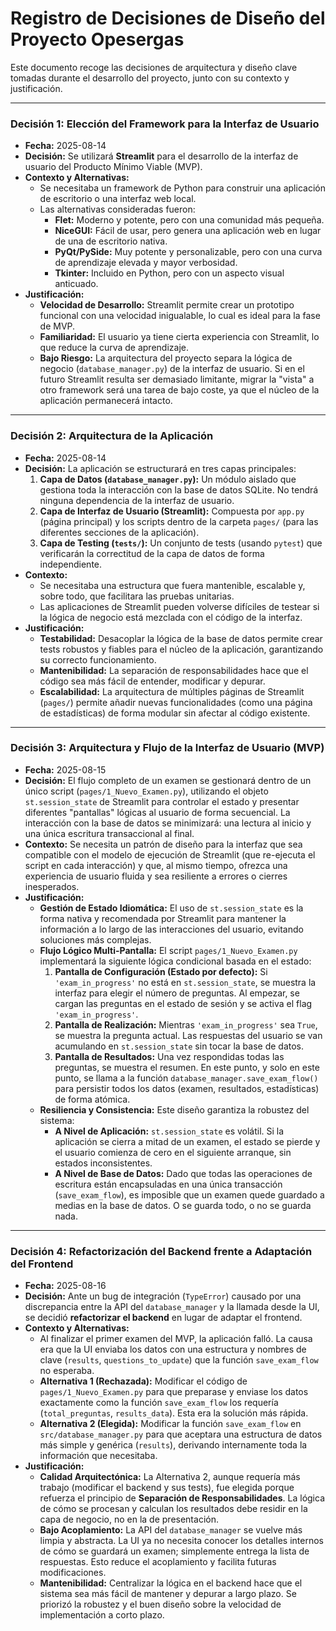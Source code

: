 # Registro de Decisiones de Diseño del Proyecto Opesergas

Este documento recoge las decisiones de arquitectura y diseño clave tomadas durante el desarrollo del proyecto, junto con su contexto y justificación.

---

### Decisión 1: Elección del Framework para la Interfaz de Usuario

* **Fecha:** 2025-08-14
* **Decisión:** Se utilizará **Streamlit** para el desarrollo de la interfaz de usuario del Producto Mínimo Viable (MVP).
* **Contexto y Alternativas:**
  * Se necesitaba un framework de Python para construir una aplicación de escritorio o una interfaz web local.
  * Las alternativas consideradas fueron:
    * **Flet:** Moderno y potente, pero con una comunidad más pequeña.
    * **NiceGUI:** Fácil de usar, pero genera una aplicación web en lugar de una de escritorio nativa.
    * **PyQt/PySide:** Muy potente y personalizable, pero con una curva de aprendizaje elevada y mayor verbosidad.
    * **Tkinter:** Incluido en Python, pero con un aspecto visual anticuado.
* **Justificación:**
  * **Velocidad de Desarrollo:** Streamlit permite crear un prototipo funcional con una velocidad inigualable, lo cual es ideal para la fase de MVP.
  * **Familiaridad:** El usuario ya tiene cierta experiencia con Streamlit, lo que reduce la curva de aprendizaje.
  * **Bajo Riesgo:** La arquitectura del proyecto separa la lógica de negocio (`database_manager.py`) de la interfaz de usuario. Si en el futuro Streamlit resulta ser demasiado limitante, migrar la "vista" a otro framework será una tarea de bajo coste, ya que el núcleo de la aplicación permanecerá intacto.

---

### Decisión 2: Arquitectura de la Aplicación

* **Fecha:** 2025-08-14
* **Decisión:** La aplicación se estructurará en tres capas principales:
    1. **Capa de Datos (`database_manager.py`):** Un módulo aislado que gestiona toda la interacción con la base de datos SQLite. No tendrá ninguna dependencia de la interfaz de usuario.
    2. **Capa de Interfaz de Usuario (Streamlit):** Compuesta por `app.py` (página principal) y los scripts dentro de la carpeta `pages/` (para las diferentes secciones de la aplicación).
    3. **Capa de Testing (`tests/`):** Un conjunto de tests (usando `pytest`) que verificarán la correctitud de la capa de datos de forma independiente.
* **Contexto:**
  * Se necesitaba una estructura que fuera mantenible, escalable y, sobre todo, que facilitara las pruebas unitarias.
  * Las aplicaciones de Streamlit pueden volverse difíciles de testear si la lógica de negocio está mezclada con el código de la interfaz.
* **Justificación:**
  * **Testabilidad:** Desacoplar la lógica de la base de datos permite crear tests robustos y fiables para el núcleo de la aplicación, garantizando su correcto funcionamiento.
  * **Mantenibilidad:** La separación de responsabilidades hace que el código sea más fácil de entender, modificar y depurar.
  * **Escalabilidad:** La arquitectura de múltiples páginas de Streamlit (`pages/`) permite añadir nuevas funcionalidades (como una página de estadísticas) de forma modular sin afectar al código existente.

---

### Decisión 3: Arquitectura y Flujo de la Interfaz de Usuario (MVP)

*   **Fecha:** 2025-08-15
*   **Decisión:** El flujo completo de un examen se gestionará dentro de un único script (`pages/1_Nuevo_Examen.py`), utilizando el objeto `st.session_state` de Streamlit para controlar el estado y presentar diferentes "pantallas" lógicas al usuario de forma secuencial. La interacción con la base de datos se minimizará: una lectura al inicio y una única escritura transaccional al final.
*   **Contexto:** Se necesita un patrón de diseño para la interfaz que sea compatible con el modelo de ejecución de Streamlit (que re-ejecuta el script en cada interacción) y que, al mismo tiempo, ofrezca una experiencia de usuario fluida y sea resiliente a errores o cierres inesperados.
*   **Justificación:**
    *   **Gestión de Estado Idiomática:** El uso de `st.session_state` es la forma nativa y recomendada por Streamlit para mantener la información a lo largo de las interacciones del usuario, evitando soluciones más complejas.
    *   **Flujo Lógico Multi-Pantalla:** El script `pages/1_Nuevo_Examen.py` implementará la siguiente lógica condicional basada en el estado:
        1.  **Pantalla de Configuración (Estado por defecto):** Si `'exam_in_progress'` no está en `st.session_state`, se muestra la interfaz para elegir el número de preguntas. Al empezar, se cargan las preguntas en el estado de sesión y se activa el flag `'exam_in_progress'`.
        2.  **Pantalla de Realización:** Mientras `'exam_in_progress'` sea `True`, se muestra la pregunta actual. Las respuestas del usuario se van acumulando en `st.session_state` sin tocar la base de datos.
        3.  **Pantalla de Resultados:** Una vez respondidas todas las preguntas, se muestra el resumen. En este punto, y solo en este punto, se llama a la función `database_manager.save_exam_flow()` para persistir todos los datos (examen, resultados, estadísticas) de forma atómica.
    *   **Resiliencia y Consistencia:** Este diseño garantiza la robustez del sistema:
        *   **A Nivel de Aplicación:** `st.session_state` es volátil. Si la aplicación se cierra a mitad de un examen, el estado se pierde y el usuario comienza de cero en el siguiente arranque, sin estados inconsistentes.
        *   **A Nivel de Base de Datos:** Dado que todas las operaciones de escritura están encapsuladas en una única transacción (`save_exam_flow`), es imposible que un examen quede guardado a medias en la base de datos. O se guarda todo, o no se guarda nada.

---

### Decisión 4: Refactorización del Backend frente a Adaptación del Frontend

*   **Fecha:** 2025-08-16
*   **Decisión:** Ante un bug de integración (`TypeError`) causado por una discrepancia entre la API del `database_manager` y la llamada desde la UI, se decidió **refactorizar el backend** en lugar de adaptar el frontend.
*   **Contexto y Alternativas:**
    *   Al finalizar el primer examen del MVP, la aplicación falló. La causa era que la UI enviaba los datos con una estructura y nombres de clave (`results`, `questions_to_update`) que la función `save_exam_flow` no esperaba.
    *   **Alternativa 1 (Rechazada):** Modificar el código de `pages/1_Nuevo_Examen.py` para que preparase y enviase los datos exactamente como la función `save_exam_flow` los requería (`total_preguntas`, `results_data`). Esta era la solución más rápida.
    *   **Alternativa 2 (Elegida):** Modificar la función `save_exam_flow` en `src/database_manager.py` para que aceptara una estructura de datos más simple y genérica (`results`), derivando internamente toda la información que necesitaba.
*   **Justificación:**
    *   **Calidad Arquitectónica:** La Alternativa 2, aunque requería más trabajo (modificar el backend y sus tests), fue elegida porque refuerza el principio de **Separación de Responsabilidades**. La lógica de cómo se procesan y calculan los resultados debe residir en la capa de negocio, no en la de presentación.
    *   **Bajo Acoplamiento:** La API del `database_manager` se vuelve más limpia y abstracta. La UI ya no necesita conocer los detalles internos de cómo se guardará un examen; simplemente entrega la lista de respuestas. Esto reduce el acoplamiento y facilita futuras modificaciones.
    *   **Mantenibilidad:** Centralizar la lógica en el backend hace que el sistema sea más fácil de mantener y depurar a largo plazo. Se priorizó la robustez y el buen diseño sobre la velocidad de implementación a corto plazo.